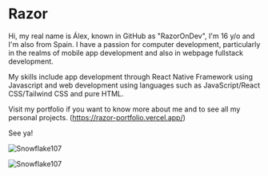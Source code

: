 # Razor
Hi, my real name is Álex, known in GitHub as "RazorOnDev", I'm 16 y/o and I'm also from Spain. 
I have a passion for computer development, particularly in the realms of mobile app development and also in webpage fullstack development.

My skills include app development through React Native Framework using Javascript and web development using languages such as JavaScript/React CSS/Tailwind CSS and pure HTML. 

Visit my portfolio if you want to know more about me and to see all my personal projects.
(https://razor-portfolio.vercel.app/)

See ya!

![Snowflake107](https://github-readme-stats.vercel.app/api?username=RazorOnDev&show_icons=true&theme=tokyonight&hide=["issues"])

![Snowflake107](https://github-readme-stats.vercel.app/api/top-langs?username=RazorOnDev&show_icons=true&theme=tokyonight&layout=compact)
